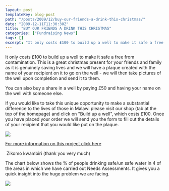 ```yaml
---
layout: post
templateKey: blog-post
path: "/posts/2009/12/buy-our-friends-a-drink-this-christmas/"
date: "2009-12-11T11:30:30Z"
title: "BUY OUR FRIENDS A DRINK THIS CHRISTMAS"
categories: ["Fundraising News"]
tags: []
excerpt: "It only costs £100 to build up a well to make it safe a free from contamination. This is a great ch..."
---
```


It only costs £100 to build up a well to make it safe a free from contamination. This is a great christmas present for your friends and family as it is genuinely saving lives and we will have a plaque created with the name of your recipient on it to go on the well - we will then take pictures of the well upon completion and send it to them.

You can also buy a share in a well by paying £50 and having your name on the well with someone else.

If you would like to take this unique opportunity to make a substantial difference to the lives of those in Malawi please visit our shop (tab at the top of the homepage) and click on "Build up a well", which costs £100\. Once you have placed your order we will send you the form to fill out the details of your recipient that you would like put on the plaque.

[![](http://www.landirani.org/image_library/news/full_size/4b225ae25efc7well_flyer_both.jpg)](../../projects/#project-9)

[For more information on this project click here](../../projects/#project-9)

 Zikomo kwambiri (thank you very much)

The chart below shows the % of people drinking safe/un safe water in 4 of the areas in which we have carried out Needs Assessments. It gives you a quick insight into the huge problem we are facing.

![](http://www.landirani.org/image_library/news/full_size/4b2b71ea67214water_stats.jpg)